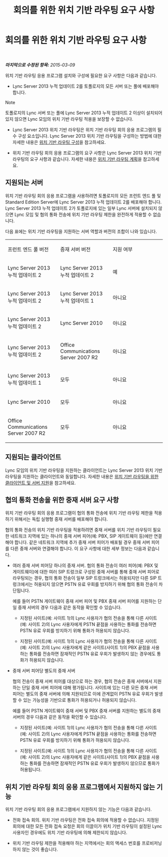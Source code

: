 ﻿---
title: 회의를 위한 위치 기반 라우팅 요구 사항
TOCTitle: 회의를 위한 위치 기반 라우팅 요구 사항
ms:assetid: 766d9286-2c34-4faf-bb3e-f0ca478a70cf
ms:mtpsurl: https://technet.microsoft.com/ko-kr/library/Dn362806(v=OCS.15)
ms:contentKeyID: 56270261
ms.date: 08/10/2015
mtps_version: v=OCS.15
ms.translationtype: HT
---

# 회의를 위한 위치 기반 라우팅 요구 사항

 

_**마지막으로 수정된 항목:** 2015-03-09_

위치 기반 라우팅 응용 프로그램 설치와 구성에 필요한 요구 사항은 다음과 같습니다.

  - Lync Server 2013 누적 업데이트 2를 토폴로지의 모든 서버 또는 풀에 배포해야 합니다.


> [!NOTE]
> 토폴로지의 Lync 서버 또는 풀에 Lync Server 2013 누적 업데이트 2 이상이 설치되어 있지 않으면 Lync 모임의 위치 기반 라우팅 적용을 보장할 수 없습니다.



  - Lync Server 2013 위치 기반 라우팅은 위치 기반 라우팅 회의 응용 프로그램의 필수 구성 요소입니다. Lync Server 2013 위치 기반 라우팅을 구성하는 방법에 대한 자세한 내용은 [위치 기반 라우팅 구성](lync-server-2013-configuring-location-based-routing.md)을 참고하세요.

  - 위치 기반 라우팅 회의 응용 프로그램의 요구 사항은 Lync Server 2013 위치 기반 라우팅의 요구 사항과 같습니다. 자세한 내용은 [위치 기반 라우팅 계획](lync-server-2013-planning-for-location-based-routing.md)을 참고하세요.

## 지원되는 서버

위치 기반 라우팅 회의 응용 프로그램을 사용하려면 토폴로지의 모든 프런트 엔드 풀 및 Standard Edition Server에 Lync Server 2013 누적 업데이트 2를 배포해야 합니다. Lync Server 2013 누적 업데이트 2가 토폴로지에 있는 일부 Lync 서버에 설치되지 않으면 Lync 모임 및 협의 통화 전송에 위치 기반 라우팅 제한을 완전하게 적용할 수 없습니다.

다음 표에는 위치 기반 라우팅을 지원하는 서버 역할과 버전의 조합이 나와 있습니다.


<table>
<colgroup>
<col style="width: 33%" />
<col style="width: 33%" />
<col style="width: 33%" />
</colgroup>
<tbody>
<tr class="odd">
<td><p>프런트 엔드 풀 버전</p></td>
<td><p>중재 서버 버전</p></td>
<td><p>지원 여부</p></td>
</tr>
<tr class="even">
<td><p>Lync Server 2013 누적 업데이트 2</p></td>
<td><p>Lync Server 2013 누적 업데이트 2</p></td>
<td><p>예</p></td>
</tr>
<tr class="odd">
<td><p>Lync Server 2013 누적 업데이트 2</p></td>
<td><p>Lync Server 2013 누적 업데이트 1</p></td>
<td><p>아니요</p></td>
</tr>
<tr class="even">
<td><p>Lync Server 2013 누적 업데이트 2</p></td>
<td><p>Lync Server 2010</p></td>
<td><p>아니요</p></td>
</tr>
<tr class="odd">
<td><p>Lync Server 2013 누적 업데이트 2</p></td>
<td><p>Office Communications Server 2007 R2</p></td>
<td><p>아니요</p></td>
</tr>
<tr class="even">
<td><p>Lync Server 2013 누적 업데이트 1</p></td>
<td><p>모두</p></td>
<td><p>아니요</p></td>
</tr>
<tr class="odd">
<td><p>Lync Server 2010</p></td>
<td><p>모두</p></td>
<td><p>아니요</p></td>
</tr>
<tr class="even">
<td><p>Office Communications Server 2007 R2</p></td>
<td><p>모두</p></td>
<td><p>아니요</p></td>
</tr>
</tbody>
</table>


## 지원되는 클라이언트

Lync 모임의 위치 기반 라우팅을 지원하는 클라이언트는 Lync Server 2013 위치 기반 라우팅을 지원하는 클라이언트와 동일합니다. 자세한 내용은 [위치 기반 라우팅을 위한 클라이언트 및 서버 지원](lync-server-2013-client-and-server-support-for-location-based-routing.md)을 참고하세요.

## 협의 통화 전송을 위한 중재 서버 요구 사항

위치 기반 라우팅 회의 응용 프로그램이 협의 통화 전송에 위치 기반 라우팅 제한을 적용하기 위해서는 독립 실행형 중재 서버를 배포해야 합니다.

협의 통화 전송의 위치 기반 라우팅을 적용하려면 중재 서버를 위치 기반 라우팅이 필요한 네트워크 지역에 있는 하나의 중재 서버 피어(예: PBX, SIP 게이트웨이 등)에만 연결해야 합니다. 같은 네트워크 지역에 추가 중재 서버 피어가 배포될 경우 중재 서버 피어를 다른 중재 서버와 연결해야 합니다. 이 요구 사항에 대한 세부 정보는 다음과 같습니다.

  - 여러 중재 서버 피어당 하나의 중재 서버. 협의 통화 전송이 여러 피어(예: PBX 및 게이트웨이)에 대한 여러 SIP 트렁크로 구성된 중재 서버를 통해 중재 서버 피어로 라우팅되는 경우, 협의 통화 전송이 일부 SIP 트렁크에서는 허용되지만 다른 SIP 트렁크에서는 허용되지 않으면 PSTN 유료 우회를 방지하기 위해 협의 통화 전송이 차단됩니다.
    
    예를 들어 PSTN 게이트웨이 중재 서버 피어 및 PBX 중재 서버 피어를 지원하는 단일 중재 서버의 경우 다음과 같은 동작을 확인할 수 있습니다.
    
      - 지정된 사이트(예: 사이트 1)의 Lync 사용자가 협의 전송을 통해 다른 사이트(예: 사이트 2)의 Lync 사용자에게 PSTN 끝점을 사용하는 통화를 전송하면 PSTN 유료 우회를 방지하기 위해 통화가 허용되지 않습니다.
    
      - 지정된 사이트(예: 사이트 1)의 Lync 사용자가 협의 전송을 통해 다른 사이트(예: 사이트 2)의 Lync 사용자에게 같은 사이트(사이트 1)의 PBX 끝점을 사용하는 통화를 전송하면 잠재적인 PSTN 유료 우회가 발생하지 않는 경우에도 통화가 허용되지 않습니다.

  - 중재 서버 피어당 별도의 중재 서버
    
    협의 전송이 중재 서버 피어를 대상으로 하는 경우, 협의 전송은 중재 서버에서 지원하는 단일 중재 서버 피어에 대해 평가됩니다. 사이트에 있는 다른 모든 중재 서버 피어는 별도의 중재 서버에 의해 지원되므로 이에 관계없이 PSTN 유료 우회가 발생할 수 있는 가능성을 기반으로 통화가 허용되거나 허용되지 않습니다.
    
    예를 들어 PSTN 게이트웨이 중재 서버 및 PBX 중재 서버를 지원하는 별도의 중재 서버의 경우 다음과 같은 동작을 확인할 수 있습니다.
    
      - 지정된 사이트(예: 사이트 1)의 Lync 사용자가 협의 전송을 통해 다른 사이트(예: 사이트 2)의 Lync 사용자에게 PSTN 끝점을 사용하는 통화를 전송하면 PSTN 유료 우회를 방지하기 위해 통화가 허용되지 않습니다.
    
      - 지정된 사이트(예: 사이트 1)의 Lync 사용자가 협의 전송을 통해 다른 사이트(예: 사이트 2)의 Lync 사용자에게 같은 사이트(사이트 1)의 PBX 끝점을 사용하는 통화를 전송하면 잠재적인 PSTN 유료 우회가 발생하지 않으므로 통화가 허용됩니다.

## 위치 기반 라우팅 회의 응용 프로그램에서 지원하지 않는 기능

위치 기반 라우팅 회의 응용 프로그램에서 지원하지 않는 기능은 다음과 같습니다.

  - 전화 접속 회의. 위치 기반 라우팅은 전화 접속 회의에 적용할 수 없습니다. 지정된 회의에 대한 모든 전화 접속 요청은 회의 이끌이가 위치 기반 라우팅이 설정된 Lync 사용자인 경우에도 위치 기반 라우팅에 의해 제한되지 않습니다.

  - 위치 기반 라우팅 제한을 적용해야 하는 지역에서는 회의 액세스 번호를 프로비저닝하지 않는 것이 좋습니다.

